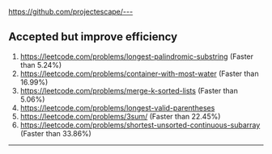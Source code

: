 https://github.com/projectescape/---

## Accepted but improve efficiency

1. https://leetcode.com/problems/longest-palindromic-substring (Faster than 5.24%)
1. https://leetcode.com/problems/container-with-most-water (Faster than 16.99%)
1. https://leetcode.com/problems/merge-k-sorted-lists (Faster than 5.06%)
1. https://leetcode.com/problems/longest-valid-parentheses
1. https://leetcode.com/problems/3sum/ (Faster than 22.45%)
1. https://leetcode.com/problems/shortest-unsorted-continuous-subarray (Faster than 33.86%)

---
